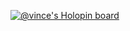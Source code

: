 [![@vince's Holopin board](https://holopin.io/api/user/board?user=vince)](https://holopin.io/@vince)
